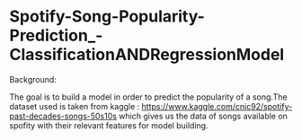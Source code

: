 # Spotify-Song-Popularity-Prediction_-ClassificationANDRegressionModel

Background:

The goal is to build a model in order to predict the popularity of a song.The dataset used is
taken from kaggle : https://www.kaggle.com/cnic92/spotify-past-decades-songs-50s10s which
gives us the data of songs available on spofity with their relevant features for model building.
